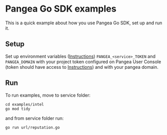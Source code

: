 # Pangea Go SDK examples

This is a quick example about how you use Pangea Go SDK, set up and run it.

## Setup

Set up environment variables ([Instructions](https://pangea.cloud/docs/getting-started/integrate/#set-environment-variables)) `PANGEA_<service>_TOKEN` and `PANGEA_DOMAIN` with your project token configured on Pangea User Console (token should have access to <service> [Instructions](https://pangea.cloud/docs/getting-started/configure-services/#configure-a-pangea-service)) and with your pangea domain.

## Run

To run examples, move to service folder:
```
cd examples/intel
go mod tidy
```

and from service folder run:

```
go run url/reputation.go
```
